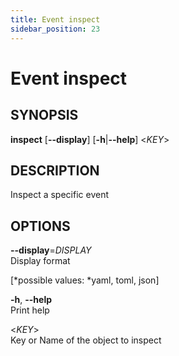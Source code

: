```yaml
---
title: Event inspect
sidebar_position: 23
---
```


# Event inspect

## SYNOPSIS

**inspect** \[**--display**\] \[**-h**\|**--help**\] \<*KEY*\>

## DESCRIPTION

Inspect a specific event

## OPTIONS

**--display**=*DISPLAY*  
Display format  

  
\[*possible values: *yaml, toml, json\]

**-h**, **--help**  
Print help

\<*KEY*\>  
Key or Name of the object to inspect
